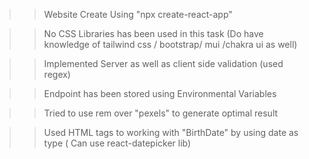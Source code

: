> > Website Create Using "npx create-react-app"

> > No CSS Libraries has been used in this task (Do have knowledge of tailwind css / bootstrap/ mui /chakra ui as well)

> > Implemented Server as well as client side validation (used regex)

> > Endpoint has been stored using Environmental Variables

> > Tried to use rem over "pexels" to generate optimal result

> > Used HTML tags to working with "BirthDate" by using date as type ( Can use react-datepicker lib)
